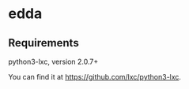 # edda

## Requirements

python3-lxc, version 2.0.7+

You can find it at https://github.com/lxc/python3-lxc.

